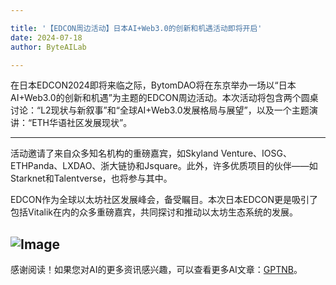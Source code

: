 ```yaml
---

title: '【EDCON周边活动】日本AI+Web3.0的创新和机遇活动即将开启'
date: 2024-07-18
author: ByteAILab

---
```


在日本EDCON2024即将来临之际，BytomDAO将在东京举办一场以“日本AI+Web3.0的创新和机遇”为主题的EDCON周边活动。本次活动将包含两个圆桌讨论：“L2现状与新叙事”和“全球AI+Web3.0发展格局与展望”，以及一个主题演讲：“ETH华语社区发展现状”。

---


活动邀请了来自众多知名机构的重磅嘉宾，如Skyland Venture、IOSG、ETHPanda、LXDAO、浙大链协和Jsquare。此外，许多优质项目的伙伴——如Starknet和Talentverse，也将参与其中。

EDCON作为全球以太坊社区发展峰会，备受瞩目。本次日本EDCON更是吸引了包括Vitalik在内的众多重磅嘉宾，共同探讨和推动以太坊生态系统的发展。

![Image](http://www.jesonc.com/upload/500F79EDF3F780A7F3877DE902F67058/1721097108674/Fi3aCLWlAFKfx09gGxEElS6H_QmR.png)
---
感谢阅读！如果您对AI的更多资讯感兴趣，可以查看更多AI文章：[GPTNB](https://gptnb.com)。